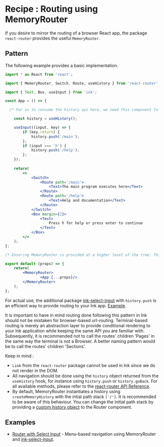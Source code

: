 # Recipe : Routing using MemoryRouter

If you desire to mirror the routing of a browser React app, the package `react-router` provides the useful `MemoryRouter`. 

## Pattern

The following example provides a basic implementation.

```jsx
import * as React from 'react';

import { MemoryRouter, Switch, Route, useHistory } from 'react-router';

import { Text, Box, useInput } from 'ink';

const App = () => {

  /* For us to consume the history api here, we need this component to be a descendent of MemoryRouter.*/

	const history = useHistory();

	useInput((input, key) => {
		if (key.return) {
			history.push('/main');
		};
		if (input === 'h') {
			history.push('/help');
		};
	});
	
	return(
		<>
			<Switch>
				<Route path='/main'>
					<Text>The main program executes here</Text>
				</Route>
				<Route path='/help'>
					<Text>Help and documentation</Text>
				</Route>
			</Switch>
			<Box margin={2}>
				<Text>
					Press h for help or press enter to continue
				</Text>
			</Box>
		</>
	);
};

/* Ensuring MemoryRouter is provided at a higher level of the tree. This can be in a different file */

export default (props) => {
	return(
		<MemoryRouter>
				<App {...props}/>
		</MemoryRouter>
	);
};
```

For actual use, the additional package [ink-select-input](https://github.com/vadimdemedes/ink-select-input) with `history.push` is an efficient way to provide routing to your Ink app. [Example](examples/router/select-input.js).

It is important to have in mind routing done following this pattern in Ink should not be mistaken for browser-based url-routing. Terminal-based routing is merely an abstraction layer to provide conditional rendering to your Ink application while keeping the same API you are familiar with. Subsequently, it is recommended not to call the routes' children 'Pages' in the same way the terminal is not a Browser. A better naming pattern would be to call the routes' children 'Sections'.

Keep in mind :
- `Link` from the `react-router` package cannot be used in Ink since we do not render in the DOM.
- All navigation should be done using the `history` object returned from the `useHistory` hook, for instance using `history.push` or `history.goBack`. For all available methods, please refer to the [react-router API Reference](https://reactrouter.com/core/api/history).
- By default, MemoryRouter instantiates a history using `createMemoryHistory` with the intial path stack `['/']`. It is recommended to be aware of this behaviour. You can change the initial path stack by providing a [custom history object](https://github.com/ReactTraining/history/blob/master/docs/api-reference.md#creatememoryhistory) to the Router component. 

## Examples

- [Router with Select Input](examples/router/select-input.js) - Menu-based navigation using MemoryRouter and [ink-select-input](https://github.com/vadimdemedes/ink-select-input).
